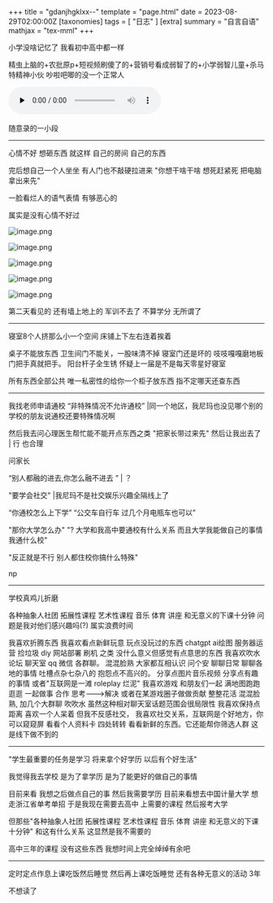 +++
title = "gdanjhgklxx--"
template = "page.html"
date = 2023-08-29T02:00:00Z
[taxonomies]
tags = [ "日志"  ]
[extra]
summary = "自言自语"
mathjax = "tex-mml"
+++

<!-- more -->


小学没啥记忆了  我看初中高中都一样  

精虫上脑的+农批原p+短视频刷傻了的+营销号看成弱智了的+小学弱智儿童+杀马特精神小伙  吵啦吧唧的没一个正常人 

​<audio id="audio" controls="" preload="none">
      <source id="mp3" src="http://r.iirose.com/m/23/8/29/14/5540-19.wav">
</audio>

随意录的一小段

------------------------------------------------------------------------


心情不好 想砸东西 就这样    自己的房间 自己的东西

完后想自己一个人坐坐 有人门也不敲硬拉进来  "你想干啥干啥  想死赶紧死 把电脑拿出来先" 

一脸看烂人的语气表情   有够恶心的

属实是没有心情不好过




![image.png](http://r.iirose.com/i/23/8/28/12/5702-SC.jpg)

![image.png](http://r.iirose.com/i/23/8/28/12/5711-1Q.jpg)

![image.png](http://r.iirose.com/i/23/8/28/12/5715-H3.jpg)

![image.png](http://r.iirose.com/i/23/8/28/12/5720-7W.jpg)

![image.png](http://r.iirose.com/i/23/8/28/22/1626-ZA.jpg)

第二天看见的 还有墙上地上的 军训不去了  不算学分 无所谓了

------------------------------------------------------------------------------------

寝室8个人挤那么小一个空间 床铺上下左右连着挨着    

桌子不能放东西   卫生间门不能关，一股味清不掉  寝室门还是坏的  吱吱嘎嘎磨地板  门把手真就把手。  阳台杆子全生锈  怀疑上一届是不是每天零星好寝室

所有东西全部公共 唯一私密性的给你一个柜子放东西  指不定哪天还查东西

----------------------------------------------------------------------------------------------------------------------

我找老师申请通校   “非特殊情况不允许通校”   |同一个地区，我尼玛也没见哪个别的学校的朋友说通校还要特殊情况啊

然后我去问心理医生帮忙能不能开点东西之类  "把家长带过来先" 然后让我出去了  |  行  也合理

问家长 

“别人都融的进去,你怎么融不进去 ”  |  ？

"要学会社交"    |我尼玛不是社交娱乐兴趣全隔线上了

“你通校怎么上下学”  “公交车自行车  过几个月电瓶车也可以”

"那你大学怎么办"  "?  大学和我高中要通校有什么关系  而且大学我能做自己的事情我通什么校"

"反正就是不行  别人都住校你搞什么特殊"


np

--------------------------------------------------------------------------------------------

学校真鸡儿折磨



各种抽象人社团 拓展性课程  艺术性课程 音乐 体育 讲座  和无意义的下课十分钟    问题是我对他们感兴趣吗(?)  属实浪费时间



我喜欢折腾东西  我喜欢看点新鲜玩意  玩点没玩过的东西  chatgpt ai绘图 服务器运营 捡垃圾  diy  网站部署 刷机 之类  没什么意义但感觉有点意思的东西
我喜欢吹水  论坛 聊天室 qq 微信 各群聊。  混混脸熟 大家都互相认识  问个安 聊聊日常 聊聊各地的事情 吐槽点杂七杂八的 抱怨点不高兴的。  分享点图片音乐视频 分享点有趣的事情  或者"互联网是一滩 roleplay 烂泥"
我喜欢游戏 和朋友们一起  满地图跑跑 逛逛  一起做事    合作  思考--->解决  或者在某游戏圈子做做贡献 整整花活 混混脸熟, 加几个大群聊  吹吹水  虽然这种相对聊天室话题范围会很局限性 
我喜欢保持点距离 喜欢一个人呆着 但我不反感社交， 我喜欢社交关系，互联网是个好地方，你可以窥窥屏  看看个人资料卡  四处转转 看看新鲜的东西。它还能帮你筛选人群 这是线下做不到的

--------------------------------------------------------------------------------------------------------------------------------------------------------------------------------------------------

"学生最重要的任务是学习  将来拿个好学历 以后有个好生活"


我觉得我去学校   是为了拿学历   是为了能更好的做自己的事情

目前来看 我想之后做点自己的事  然后我需要学历 目前来看想去中国计量大学 想走浙江省单考单招   于是我现在需要去高中  上需要的课程  然后报考大学

但那些"各种抽象人社团 拓展性课程  艺术性课程 音乐 体育 讲座  和无意义的下课十分钟"  和这有什么关系 这显然是我不需要的  

高中三年的课程  没有这些东西  我想时间上完全绰绰有余吧

-----------------------------------------------------------------------------------------------------------------------------------

定时定点作息上课吃饭然后睡觉 然后再上课吃饭睡觉  还有各种无意义的活动  3年   

不想读了



